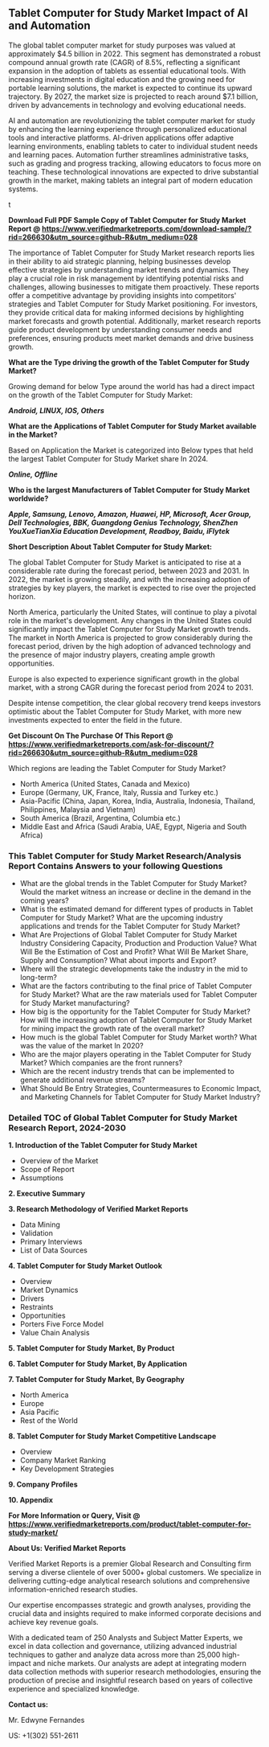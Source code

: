 <h2>Tablet Computer for Study Market Impact of AI and Automation</h2><p>The global tablet computer market for study purposes was valued at approximately $4.5 billion in 2022. This segment has demonstrated a robust compound annual growth rate (CAGR) of 8.5%, reflecting a significant expansion in the adoption of tablets as essential educational tools. With increasing investments in digital education and the growing need for portable learning solutions, the market is expected to continue its upward trajectory. By 2027, the market size is projected to reach around $7.1 billion, driven by advancements in technology and evolving educational needs.</p><p>AI and automation are revolutionizing the tablet computer market for study by enhancing the learning experience through personalized educational tools and interactive platforms. AI-driven applications offer adaptive learning environments, enabling tablets to cater to individual student needs and learning paces. Automation further streamlines administrative tasks, such as grading and progress tracking, allowing educators to focus more on teaching. These technological innovations are expected to drive substantial growth in the market, making tablets an integral part of modern education systems.</p>t</p><p id="" class=""><strong>Download Full PDF Sample Copy of Tablet Computer for Study Market Report @ <a href="https://www.verifiedmarketreports.com/download-sample/?rid=266630&utm_source=github-R&utm_medium=028" target="_blank">https://www.verifiedmarketreports.com/download-sample/?rid=266630&utm_source=github-R&utm_medium=028</a></strong></p><p>The importance of&nbsp;Tablet Computer for Study Market research reports lies in their ability to aid strategic planning, helping businesses develop effective strategies by understanding market trends and dynamics. They play a crucial role in risk management by identifying potential risks and challenges, allowing businesses to mitigate them proactively. These reports offer a competitive advantage by providing insights into competitors' strategies and Tablet Computer for Study Market positioning. For investors, they provide critical data for making informed decisions by highlighting market forecasts and growth potential. Additionally, market research reports guide product development by understanding consumer needs and preferences, ensuring products meet market demands and drive business growth.</p><p><strong>What are the&nbsp;Type driving the growth of the Tablet Computer for Study Market?</strong></p><p id="" class="">Growing demand for below Type around the world has had a direct impact on the growth of the Tablet Computer for Study Market:</p><em><strong>Android, LINUX, IOS, Others</strong></em></p><strong>What are the&nbsp;Applications&nbsp;of Tablet Computer for Study Market available in the Market?</strong></p><p id="" class="">Based on Application the Market is categorized into Below types that held the largest Tablet Computer for Study Market share In 2024.</p><em><strong>Online, Offline</strong></em></p><strong>Who is the largest Manufacturers of Tablet Computer for Study Market worldwide?</strong></p><p><em><strong>Apple, Samsung, Lenovo, Amazon, Huawei, HP, Microsoft, Acer Group, Dell Technologies, BBK, Guangdong Genius Technology, ShenZhen YouXueTianXia Education Development, Readboy, Baidu, iFlytek</strong></em></p><p id="" class=""><strong>Short Description About Tablet Computer for Study Market:</strong></p><p>The global Tablet Computer for Study Market is anticipated to rise at a considerable rate during the forecast period, between 2023 and 2031. In 2022, the market is growing steadily, and with the increasing adoption of strategies by key players, the market is expected to rise over the projected horizon.</p><p>North America, particularly the United States, will continue to play a pivotal role in the market's development. Any changes in the United States could significantly impact the Tablet Computer for Study Market growth trends. The market in North America is projected to grow considerably during the forecast period, driven by the high adoption of advanced technology and the presence of major industry players, creating ample growth opportunities.</p><p>Europe is also expected to experience significant growth in the global market, with a strong CAGR during the forecast period from 2024 to 2031.</p><p>Despite intense competition, the clear global recovery trend keeps investors optimistic about the Tablet Computer for Study Market, with more new investments expected to enter the field in the future.</p><p id="" class=""><strong>Get Discount On The Purchase Of This Report @ <a href="https://www.verifiedmarketreports.com/ask-for-discount/?rid=266630&utm_source=github-R&utm_medium=028" target="_blank">https://www.verifiedmarketreports.com/ask-for-discount/?rid=266630&utm_source=github-R&utm_medium=028</a></strong></p>Which regions are leading the Tablet Computer for Study Market?</p><ul><li>North America (United States, Canada and Mexico)</li><li>Europe (Germany, UK, France, Italy, Russia and Turkey etc.)</li><li>Asia-Pacific (China, Japan, Korea, India, Australia, Indonesia, Thailand, Philippines, Malaysia and Vietnam)</li><li>South America (Brazil, Argentina, Columbia etc.)</li><li>Middle East and Africa (Saudi Arabia, UAE, Egypt, Nigeria and South Africa)</li></ul><h3 id="" class="">This Tablet Computer for Study Market Research/Analysis Report Contains Answers to your following Questions</h3><ul><li>What are the global trends in the Tablet Computer for Study Market? Would the market witness an increase or decline in the demand in the coming years?</li><li>What is the estimated demand for different types of products in Tablet Computer for Study Market? What are the upcoming industry applications and trends for the Tablet Computer for Study Market?</li><li>What Are Projections of Global Tablet Computer for Study Market Industry Considering Capacity, Production and Production Value? What Will Be the Estimation of Cost and Profit? What Will Be Market Share, Supply and Consumption? What about imports and Export?</li><li>Where will the strategic developments take the industry in the mid to long-term?</li><li>What are the factors contributing to the final price of Tablet Computer for Study Market? What are the raw materials used for Tablet Computer for Study Market manufacturing?</li><li>How big is the opportunity for the Tablet Computer for Study Market? How will the increasing adoption of Tablet Computer for Study Market for mining impact the growth rate of the overall market?</li><li>How much is the global Tablet Computer for Study Market worth? What was the value of the market In 2020?</li><li>Who are the major players operating in the Tablet Computer for Study Market? Which companies are the front runners?</li><li>Which are the recent industry trends that can be implemented to generate additional revenue streams?</li><li>What Should Be Entry Strategies, Countermeasures to Economic Impact, and Marketing Channels for Tablet Computer for Study Market Industry?</li></ul><h3 id="" class="">Detailed TOC of Global Tablet Computer for Study Market Research Report, 2024-2030</h3><p id="" class=""><strong>1. Introduction of the Tablet Computer for Study Market</strong></p><ul><li>Overview of the Market</li><li>Scope of Report</li><li>Assumptions</li></ul><p id="" class=""><strong>2. Executive Summary</strong></p><p id="" class=""><strong>3. Research Methodology of Verified Market Reports</strong></p><ul><li>Data Mining</li><li>Validation</li><li>Primary Interviews</li><li>List of Data Sources</li></ul><p id="" class=""><strong>4. Tablet Computer for Study Market Outlook</strong></p><ul><li>Overview</li><li>Market Dynamics</li><li>Drivers</li><li>Restraints</li><li>Opportunities</li><li>Porters Five Force Model</li><li>Value Chain Analysis</li></ul><p id="" class=""><strong>5. Tablet Computer for Study Market, By Product</strong></p><p id="" class=""><strong>6. Tablet Computer for Study Market, By Application</strong></p><p id="" class=""><strong>7. Tablet Computer for Study Market, By Geography</strong></p><ul><li>North America</li><li>Europe</li><li>Asia Pacific</li><li>Rest of the World</li></ul><p id="" class=""><strong>8. Tablet Computer for Study Market Competitive Landscape</strong></p><ul><li>Overview</li><li>Company Market Ranking</li><li>Key Development Strategies</li></ul><p id="" class=""><strong>9. Company Profiles</strong></p><p id="" class=""><strong>10. Appendix</strong></p><p id="" class=""><strong>For More Information or Query, Visit @ <a href="https://www.verifiedmarketreports.com/product/tablet-computer-for-study-market/" target="_blank">https://www.verifiedmarketreports.com/product/tablet-computer-for-study-market/</a></strong></p><p id="" class=""><strong>About Us: Verified Market Reports</strong></p><p id="" class="">Verified Market Reports is a premier Global Research and Consulting firm serving a diverse clientele of over 5000+ global customers. We specialize in delivering cutting-edge analytical research solutions and comprehensive information-enriched research studies.</p><p id="" class="">Our expertise encompasses strategic and growth analyses, providing the crucial data and insights required to make informed corporate decisions and achieve key revenue goals.</p><p id="" class="">With a dedicated team of 250 Analysts and Subject Matter Experts, we excel in data collection and governance, utilizing advanced industrial techniques to gather and analyze data across more than 25,000 high-impact and niche markets. Our analysts are adept at integrating modern data collection methods with superior research methodologies, ensuring the production of precise and insightful research based on years of collective experience and specialized knowledge.</p><p id="" class=""><strong>Contact us:</strong></p><p id="" class="">Mr. Edwyne Fernandes</p><p id="" class="">US: +1(302) 551-2611</p>